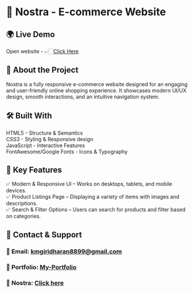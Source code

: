# 🛒 Nostra - E-commerce Website

## 🌍 Live Demo
Open website - 👉🏻[Click Here](https://nostra-ecom.netlify.app/)

## 📖 About the Project
Nostra is a fully responsive e-commerce website designed for an engaging and user-friendly online shopping experience.  It showcases modern UI/UX design, smooth interactions, and an intuitive navigation system.

## 🛠 Built With
HTML5 - Structure & Semantics  
CSS3 - Styling & Responsive design  
JavaScript - Interactive Features  
FontAwesome/Google Fonts - Icons & Typography

## 🚀 Key Features
✅ Modern & Responsive UI – Works on desktops, tablets, and mobile devices.  
✅ Product Listings Page – Displaying a variety of items with images and descriptions.  
✅ Search & Filter Options – Users can search for products and filter based on categories.

## 📩 Contact & Support
### 📧 Email: kmgiridharan8899@gmail.com
### 🔗 Portfolio: [My-Portfolio](https://giridharan-km.netlify.app)
### 🛒 Nostra: [Click here](https://nostra-ecom.netlify.app/)
